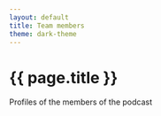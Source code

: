 ```yaml
---
layout: default
title: Team members
theme: dark-theme
---
```


# {{ page.title }}

Profiles of the members of the podcast